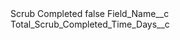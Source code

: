 <?xml version="1.0" encoding="UTF-8"?>
<CustomMetadata xmlns="http://soap.sforce.com/2006/04/metadata" xmlns:xsi="http://www.w3.org/2001/XMLSchema-instance" xmlns:xsd="http://www.w3.org/2001/XMLSchema">
    <label>Scrub Completed</label>
    <protected>false</protected>
    <values>
        <field>Field_Name__c</field>
        <value xsi:type="xsd:string">Total_Scrub_Completed_Time_Days__c</value>
    </values>
</CustomMetadata>
